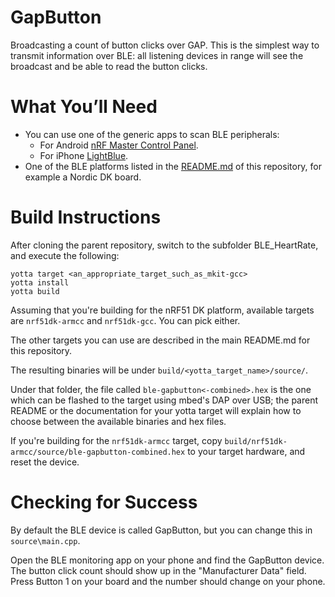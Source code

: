 GapButton
============
Broadcasting a count of button clicks over GAP. This is the simplest way to transmit information over BLE: all listening devices in range will see the broadcast and be able to read the button clicks.

What You’ll Need
================
- You can use one of the generic apps to scan BLE peripherals:
  - For Android [nRF Master Control Panel](https://play.google.com/store/apps/detailsid=no.nordicsemi.android.mcp&hl=en).
  - For iPhone [LightBlue](https://itunes.apple.com/gb/app/lightblue-bluetooth-low-energy/id557428110?mt=8).
- One of the BLE platforms listed in the [README.md](https://github.com/ARMmbed/ble-examples/tree/oob-oct15) of this repository, for example a Nordic DK board.

Build Instructions
==================

After cloning the parent repository, switch to the subfolder BLE_HeartRate, and
execute the following:

```Shell
yotta target <an_appropriate_target_such_as_mkit-gcc>
yotta install
yotta build
```

Assuming that you're building for the nRF51 DK platform, available targets are
`nrf51dk-armcc` and `nrf51dk-gcc`. You can pick either.

The other targets you can use are described in the main README.md for this repository.

The resulting binaries will be under `build/<yotta_target_name>/source/`.

Under that folder, the file called `ble-gapbutton<-combined>.hex` is the one which can be flashed to the target using mbed's DAP over USB; the parent README or the documentation for your yotta target will explain how to choose between the available binaries and hex files.

If you're building for the `nrf51dk-armcc` target, copy `build/nrf51dk-armcc/source/ble-gapbutton-combined.hex` to your target hardware, and reset the device.

Checking for Success
====================

By default the BLE device is called GapButton, but you can change this in `source\main.cpp`.

Open the BLE monitoring app on your phone and find the GapButton device. The button click count should show up in the "Manufacturer Data" field. Press Button 1 on your board and the number should change on your phone.
